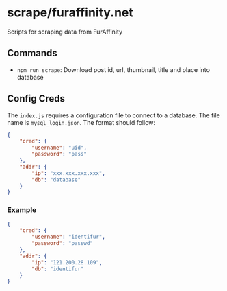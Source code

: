 # scrape/furaffinity.net
Scripts for scraping data from FurAffinity

## Commands
* `npm run scrape`: Download post id, url, thumbnail, title and place into database

## Config Creds
The `index.js` requires a configuration file to connect to a database. The file name is `mysql_login.json`. The format should follow:
```json
{
    "cred": {
        "username": "uid",
        "password": "pass"
    },
    "addr": {
        "ip": "xxx.xxx.xxx.xxx",
        "db": "database"
    }
}
```

### Example
```json
{
    "cred": {
        "username": "identifur",
        "password": "passwd"
    },
    "addr": {
        "ip": "121.200.28.109",
        "db": "identifur"
    }
}
```